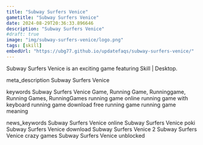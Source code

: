 ```yaml
---
title: "Subway Surfers Venice"
gametitle: "Subway Surfers Venice"
date: 2024-08-29T20:36:33.896646
description: "Subway Surfers Venice"
#draft: true
image: "img/subway-surfers-venice/logo.png"
tags: [skill]
embedUrl: "https://ubg77.github.io/updatefaqs/subway-surfers-venice/"
---
```


Subway Surfers Venice is an exciting game featuring Skill | Desktop.

meta_description
Subway Surfers Venice


keywords
Subway Surfers Venice Game, Running Game, Runninggame, Running Games, RunningGames running game online running game with keyboard running game download free running game running game meaning


news_keywords
Subway Surfers Venice online Subway Surfers Venice poki Subway Surfers Venice download Subway Surfers Venice 2 Subway Surfers Venice crazy games Subway Surfers Venice unblocked
